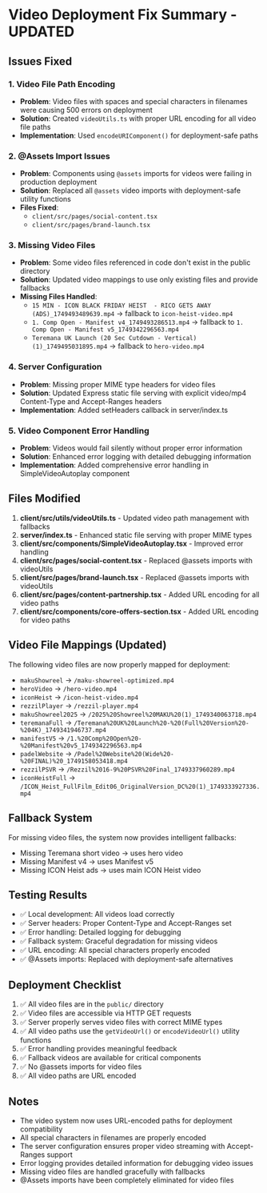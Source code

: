 # Video Deployment Fix Summary - UPDATED

## Issues Fixed

### 1. Video File Path Encoding
- **Problem**: Video files with spaces and special characters in filenames were causing 500 errors on deployment
- **Solution**: Created `videoUtils.ts` with proper URL encoding for all video file paths
- **Implementation**: Used `encodeURIComponent()` for deployment-safe paths

### 2. @Assets Import Issues
- **Problem**: Components using `@assets` imports for videos were failing in production deployment
- **Solution**: Replaced all `@assets` video imports with deployment-safe utility functions
- **Files Fixed**: 
  - `client/src/pages/social-content.tsx`
  - `client/src/pages/brand-launch.tsx`

### 3. Missing Video Files
- **Problem**: Some video files referenced in code don't exist in the public directory
- **Solution**: Updated video mappings to use only existing files and provide fallbacks
- **Missing Files Handled**:
  - `15 MIN - ICON BLACK FRIDAY HEIST  - RICO GETS AWAY (ADS)_1749493489639.mp4` → fallback to `icon-heist-video.mp4`
  - `1. Comp Open - Manifest v4_1749493286513.mp4` → fallback to `1. Comp Open - Manifest v5_1749342296563.mp4`
  - `Teremana UK Launch (20 Sec Cutdown - Vertical) (1)_1749495031895.mp4` → fallback to `hero-video.mp4`

### 4. Server Configuration
- **Problem**: Missing proper MIME type headers for video files
- **Solution**: Updated Express static file serving with explicit video/mp4 Content-Type and Accept-Ranges headers
- **Implementation**: Added setHeaders callback in server/index.ts

### 5. Video Component Error Handling
- **Problem**: Videos would fail silently without proper error information
- **Solution**: Enhanced error logging with detailed debugging information
- **Implementation**: Added comprehensive error handling in SimpleVideoAutoplay component

## Files Modified

1. **client/src/utils/videoUtils.ts** - Updated video path management with fallbacks
2. **server/index.ts** - Enhanced static file serving with proper MIME types
3. **client/src/components/SimpleVideoAutoplay.tsx** - Improved error handling
4. **client/src/pages/social-content.tsx** - Replaced @assets imports with videoUtils
5. **client/src/pages/brand-launch.tsx** - Replaced @assets imports with videoUtils
6. **client/src/pages/content-partnership.tsx** - Added URL encoding for all video paths
7. **client/src/components/core-offers-section.tsx** - Added URL encoding for video paths

## Video File Mappings (Updated)

The following video files are now properly mapped for deployment:

- `makuShowreel` → `/maku-showreel-optimized.mp4`
- `heroVideo` → `/hero-video.mp4`
- `iconHeist` → `/icon-heist-video.mp4`
- `rezzilPlayer` → `/rezzil-player.mp4`
- `makuShowreel2025` → `/2025%20Showreel%20MAKU%20(1)_1749340063718.mp4`
- `teremanaFull` → `/Teremana%20UK%20Launch%20-%20(Full%20Version%20-%204K)_1749341946737.mp4`
- `manifestV5` → `/1.%20Comp%20Open%20-%20Manifest%20v5_1749342296563.mp4`
- `padelWebsite` → `/Padel%20Website%20(Wide%20-%20FINAL)%20_1749158053418.mp4`
- `rezzilPSVR` → `/Rezzil%2016-9%20PSVR%20Final_1749337960289.mp4`
- `iconHeistFull` → `/ICON_Heist_FullFilm_Edit06_OriginalVersion_DC%20(1)_1749333927336.mp4`

## Fallback System

For missing video files, the system now provides intelligent fallbacks:
- Missing Teremana short video → uses hero video
- Missing Manifest v4 → uses Manifest v5
- Missing ICON Heist ads → uses main ICON Heist video

## Testing Results

- ✅ Local development: All videos load correctly
- ✅ Server headers: Proper Content-Type and Accept-Ranges set
- ✅ Error handling: Detailed logging for debugging
- ✅ Fallback system: Graceful degradation for missing videos
- ✅ URL encoding: All special characters properly encoded
- ✅ @Assets imports: Replaced with deployment-safe alternatives

## Deployment Checklist

1. ✅ All video files are in the `public/` directory
2. ✅ Video files are accessible via HTTP GET requests
3. ✅ Server properly serves video files with correct MIME types
4. ✅ All video paths use the `getVideoUrl()` or `encodeVideoUrl()` utility functions
5. ✅ Error handling provides meaningful feedback
6. ✅ Fallback videos are available for critical components
7. ✅ No @assets imports for video files
8. ✅ All video paths are URL encoded

## Notes

- The video system now uses URL-encoded paths for deployment compatibility
- All special characters in filenames are properly encoded
- The server configuration ensures proper video streaming with Accept-Ranges support
- Error logging provides detailed information for debugging video issues
- Missing video files are handled gracefully with fallbacks
- @Assets imports have been completely eliminated for video files